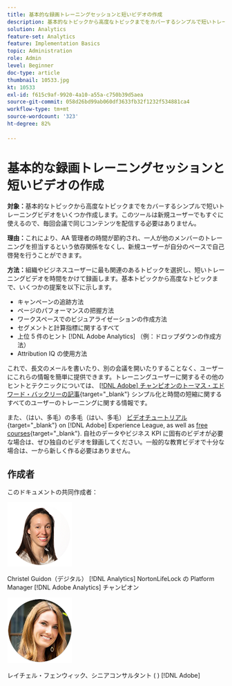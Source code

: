 ```yaml
---
title: 基本的な録画トレーニングセッションと短いビデオの作成
description: 基本的なトピックから高度なトピックまでをカバーするシンプルで短いトレーニングビデオをいくつか作成します。このツールは新規ユーザーでもすぐに使えるので、毎回会議で同じコンテンツを配信する必要はありません。
solution: Analytics
feature-set: Analytics
feature: Implementation Basics
topic: Administration
role: Admin
level: Beginner
doc-type: article
thumbnail: 10533.jpg
kt: 10533
exl-id: f615c9af-9920-4a10-a55a-c750b39d5aea
source-git-commit: 058d26bd99ab060df3633fb32f1232f534881ca4
workflow-type: tm+mt
source-wordcount: '323'
ht-degree: 82%

---
```


# 基本的な録画トレーニングセッションと短いビデオの作成

**対象：**&#x200B;基本的なトピックから高度なトピックまでをカバーするシンプルで短いトレーニングビデオをいくつか作成します。このツールは新規ユーザーでもすぐに使えるので、毎回会議で同じコンテンツを配信する必要はありません。

**理由：**&#x200B;これにより、AA 管理者の時間が節約され、一人が他のメンバーのトレーニングを担当するという依存関係をなくし、新規ユーザーが自分のペースで自己啓発を行うことができます。

**方法：**&#x200B;組織やビジネスユーザーに最も関連のあるトピックを選択し、短いトレーニングビデオを時間をかけて録画します。基本トピックから高度なトピックまで、いくつかの提案を以下に示します。

* キャンペーンの追跡方法
* ページのパフォーマンスの把握方法
* ワークスペースでのビジュアライゼーションの作成方法
* セグメントと計算指標に関するすべて
* 上位 5 件のヒント [!DNL Adobe Analytics] （例：ドロップダウンの作成方法）
* Attribution IQ の使用方法

これで、長文のメールを書いたり、別の会議を開いたりすることなく、ユーザーにこれらの情報を簡単に提供できます。トレーニングユーザーに関するその他のヒントとテクニックについては、 [[!DNL Adobe] チャンピオンのトーマス・エドワード・バックリーの記事](https://experienceleague.adobe.com/docs/analytics-learn/tutorials/administration/key-admin-skills/simplify-training-users.html?lang=ja){target="_blank"} シンプル化と時間の短縮に関するすべてのユーザーのトレーニングに関する情報です。

また、（はい、多毛）の多毛（はい、多毛） [ビデオチュートリアル](https://experienceleague.adobe.com/docs/analytics-learn/tutorials/overview.html?lang=ja){target="_blank"} on [!DNL Adobe] Experience League, as well as [free courses](https://experienceleague.adobe.com/?lang=ja#dashboard/learning){target="_blank"}. 自社のデータやビジネス KPI に固有のビデオが必要な場合は、ぜひ独自のビデオを録画してください。一般的な教育ビデオで十分な場合は、一から新しく作る必要はありません。

## 作成者

このドキュメントの共同作成者：

![Christel Guidon](assets/Christel-Headshot-150.png)

Christel Guidon（デジタル） [!DNL Analytics] NortonLifeLock の Platform Manager
[!DNL Adobe Analytics] チャンピオン

![Rachel Fenwick](assets/Rachel-Fenwick-150.png)

レイチェル・フェンウィック、シニアコンサルタント ( ) [!DNL Adobe]
